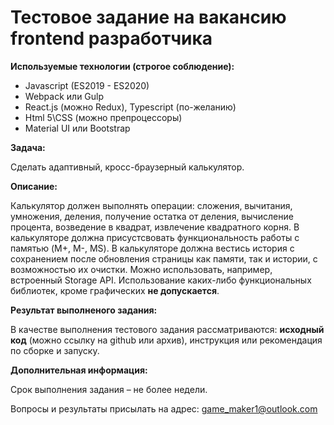 # Тестовое задание на вакансию frontend разработчика

**Используемые технологии (строгое соблюдение):**

- Javascript (ES2019 - ES2020)
- Webpack или Gulp
- React.js (можно Redux), Typescript (по-желанию)
- Html 5\CSS (можно препроцессоры)
- Material UI или Bootstrap

**Задача:**

Сделать адаптивный, кросс-браузерный калькулятор.

**Описание:**

Калькулятор должен выполнять операции: сложения, вычитания, умножения, деления, получение остатка от деления, вычисление процента, возведение в квадрат, извлечение квадратного корня. В калькуляторе должна присустсвовать функциональность работы с памятью (M+, M-, MS). В калькуляторе должна вестись история с сохранением после обновления страницы как памяти, так и истории, с возможностью их очистки. Можно использовать, например, встроенный Storage API. Использование каких-либо функциональных библиотек, кроме графических **не допускается**. 


**Результат выполненого задания:**

В качестве выполнения тестового задания рассматриваются: **исходный код** (можно ссылку на github или архив), инструкция или рекомендация по сборке и запуску.

**Дополнительная информация:**

Срок выполнения задания – не более недели.

Вопросы и результаты присылать на адрес: game_maker1@outlook.com

